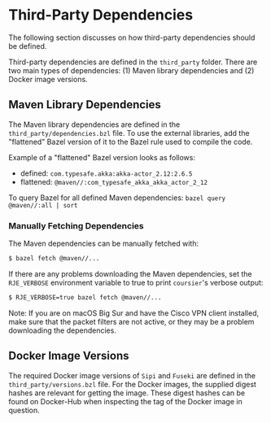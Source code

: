 # Third-Party Dependencies

The following section discusses on how third-party dependencies should be defined.

Third-party dependencies are defined in the `third_party` folder. There are two main types of dependencies: (1) Maven
library dependencies and (2) Docker image versions.

## Maven Library Dependencies

The Maven library dependencies are defined in the `third_party/dependencies.bzl`
file. To use the external libraries, add the "flattened" Bazel version of it to the Bazel rule used to compile the code.

Example of a "flattened" Bazel version looks as follows:

- defined: `com.typesafe.akka:akka-actor_2.12:2.6.5`
- flattened: `@maven//:com_typesafe_akka_akka_actor_2_12`

To query Bazel for all defined Maven dependencies: `bazel query @maven//:all | sort`

### Manually Fetching Dependencies

The Maven dependencies can be manually fetched with:

```bash
$ bazel fetch @maven//...
```

If there are any problems downloading the Maven dependencies, set the
`RJE_VERBOSE` environment variable to true to print `coursier`'s verbose output:

```bash
$ RJE_VERBOSE=true bazel fetch @maven//...
```

Note: If you are on macOS Big Sur and have the Cisco VPN client installed, make sure that the packet filters are not
active, or they may be a problem downloading the dependencies.

## Docker Image Versions

The required Docker image versions of `Sipi` and `Fuseki` are defined in the
`third_party/versions.bzl` file. For the Docker images, the supplied digest hashes are relevant for getting the image.
These digest hashes can be found on Docker-Hub when inspecting the tag of the Docker image in question.
